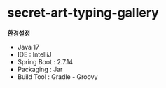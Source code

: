 # secret-art-typing-gallery
**환경설정**

* Java 17
* IDE : IntelliJ
* Spring Boot : 2.7.14
* Packaging : Jar
* Build Tool : Gradle - Groovy




